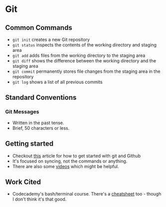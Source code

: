 # Git

## Common Commands

* `git init` creates a new Git repository
* `git status` inspects the contents of the working directory and staging area
* `git add` adds files from the working directory to the staging area
* `git diff` shows the difference between the working directory and the staging area
* `git commit` permanently stores file changes from the staging area in the repository
* `git log` shows a list of all previous commits

## Standard Conventions

### Git Messages

* Written in the past tense.
* Brief, 50 characters or less.

## Getting started

* Checkout [this](https://www.codecademy.com/paths/computer-science/tracks/cspath-development-skills/modules/learn-git-git-workflow-u/articles/f1-u3-git-setup) article for how to get started with git and Github
* It's focused on syncing, not the commands or anything.
* There are also some [videos](https://www.codecademy.com/paths/computer-science/tracks/cspath-development-skills/modules/learn-git-git-workflow-u/articles/getting-started-git-and-github) which might be helpful.

## Work Cited

* Codecademy's bash/terminal course. There's a [cheatsheet](https://www.codecademy.com/learn/paths/computer-science/tracks/cspath-development-skills/modules/learn-git-git-workflow-u/cheatsheet) too - though I don't think it's that good.

